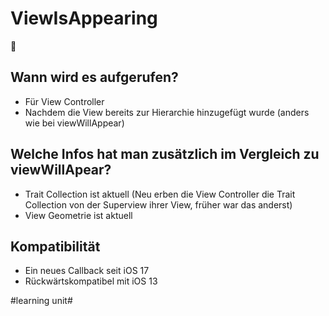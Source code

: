 # ViewIsAppearing
🌅

## Wann wird es aufgerufen?
- Für View Controller
- Nachdem die View bereits zur Hierarchie hinzugefügt wurde (anders wie bei viewWillAppear)

## Welche Infos hat man zusätzlich im Vergleich zu viewWillApear?
- Trait Collection ist aktuell (Neu erben die View Controller die Trait Collection von der Superview ihrer View, früher war das anderst)
- View Geometrie ist aktuell

## Kompatibilität
- Ein neues Callback seit iOS 17
- Rückwärtskompatibel mit iOS 13



#learning unit#